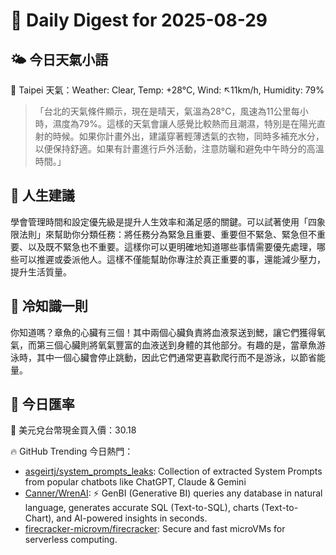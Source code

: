 # 🌅 Daily Digest for 2025-08-29

## 🌤️ 今日天氣小語
📍 Taipei 天氣：Weather: Clear, Temp: +28°C, Wind: ↖11km/h, Humidity: 79%
> 「台北的天氣條件顯示，現在是晴天，氣溫為28°C，風速為11公里每小時，濕度為79%。這樣的天氣會讓人感覺比較熱而且潮濕，特別是在陽光直射的時候。如果你計畫外出，建議穿著輕薄透氣的衣物，同時多補充水分，以便保持舒適。如果有計畫進行戶外活動，注意防曬和避免中午時分的高溫時間。」

## 💬 人生建議
學會管理時間和設定優先級是提升人生效率和滿足感的關鍵。可以試著使用「四象限法則」來幫助你分類任務：將任務分為緊急且重要、重要但不緊急、緊急但不重要、以及既不緊急也不重要。這樣你可以更明確地知道哪些事情需要優先處理，哪些可以推遲或委派他人。這樣不僅能幫助你專注於真正重要的事，還能減少壓力，提升生活質量。

## 🧠 冷知識一則
你知道嗎？章魚的心臟有三個！其中兩個心臟負責將血液泵送到鰓，讓它們獲得氧氣，而第三個心臟則將氧氣豐富的血液送到身體的其他部分。有趣的是，當章魚游泳時，其中一個心臟會停止跳動，因此它們通常更喜歡爬行而不是游泳，以節省能量。
## 💱 今日匯率
💱 美元兌台幣現金買入價：30.18

🔥 GitHub Trending 今日熱門：
- [asgeirtj/system_prompts_leaks](https://github.com/asgeirtj/system_prompts_leaks): Collection of extracted System Prompts from popular chatbots like ChatGPT, Claude & Gemini
- [Canner/WrenAI](https://github.com/Canner/WrenAI): ⚡️ GenBI (Generative BI) queries any database in natural language, generates accurate SQL (Text-to-SQL), charts (Text-to-Chart), and AI-powered insights in seconds.
- [firecracker-microvm/firecracker](https://github.com/firecracker-microvm/firecracker): Secure and fast microVMs for serverless computing.


